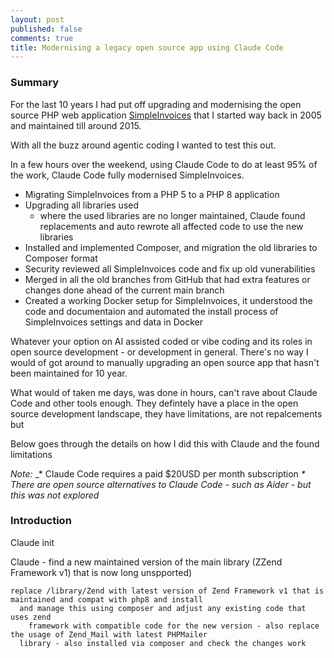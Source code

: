 ```yaml
---
layout: post
published: false
comments: true
title: Modernising a legacy open source app using Claude Code
---
```

### Summary

For the last 10 years I had put off upgrading and modernising the open source PHP web application [SimpleInvoices](https://github.com/simpleinvoices/simpleinvoices) that I started way back in 2005 and maintained till around 2015.

With all the buzz around agentic coding I wanted to test this out. 

In a few hours over the weekend, using Claude Code to do at least 95% of the work, Claude Code fully modernised SimpleInvoices.

* Migrating SimpleInvoices from a PHP 5 to a PHP 8 application
* Upgrading all libraries used
  * where the used libraries are no longer maintained, Claude found replacements and auto rewrote all affected code to use the new libraries
* Installed and implemented Composer, and migration the old libraries to Composer format
* Security reviewed all SimpleInvoices code and fix up old vunerabilities
* Merged in all the old branches from GitHub that had extra features or changes done ahead of the current main branch
* Created a working Docker setup for SimpleInvoices, it understood the code and documentaion and automated the install process of SimpleInvoices settings and data in Docker 

Whatever your option on AI assisted coded or vibe coding and its roles in open source development - or development in general. There's no way I would of got around to manually upgrading an open source app that hasn't been maintained for 10 year. 

What would of taken me days, was done in hours, can't rave about Claude Code and other tools enough. They defintely have a place in the open source development landscape, they have limitations, are not repalcements but

Below goes through the details on how I did this with Claude and the found limitations

_Note:_ 
_* Claude Code requires a paid $20USD per month subscription
_* There are open source alternatives to Claude Code - such as Aider - but this was not explored_

### Introduction


Claude init

<script src="https://asciinema.org/a/nCWHgw7FgNt7xztiMorhElq8Q.js" id="asciicast-nCWHgw7FgNt7xztiMorhElq8Q" async="true"></script>

Claude - find a new maintained version of the main library (ZZend Framework v1) that is now long unspported)


```
replace /library/Zend with latest version of Zend Framework v1 that is maintained and compat with php8 and install
  and manage this using composer and adjust any existing code that uses zend
    framework with compatible code for the new version - also replace the usage of Zend_Mail with latest PHPMailer
  library - also installed via composer and check the changes work
  ```